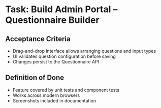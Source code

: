 # Task: Build Admin Portal – Questionnaire Builder

## Acceptance Criteria
- Drag-and-drop interface allows arranging questions and input types
- UI validates question configuration before saving
- Changes persist to the Questionnaire API

## Definition of Done
- Feature covered by unit tests and component tests
- Works across modern browsers
- Screenshots included in documentation
